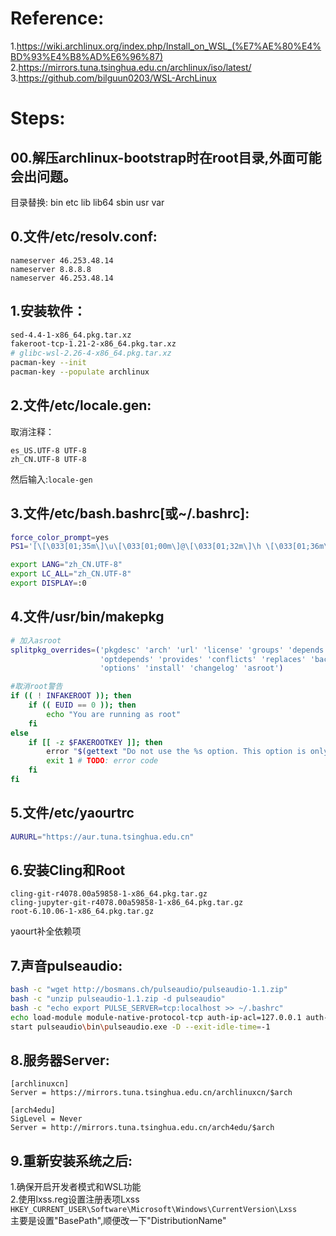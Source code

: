 # Reference:
1.https://wiki.archlinux.org/index.php/Install_on_WSL_(%E7%AE%80%E4%BD%93%E4%B8%AD%E6%96%87)  
2.https://mirrors.tuna.tsinghua.edu.cn/archlinux/iso/latest/  
3.https://github.com/bilguun0203/WSL-ArchLinux

# Steps:
## 00.解压archlinux-bootstrap时在root目录,外面可能会出问题。
目录替换: bin etc lib lib64 sbin usr var

## 0.文件/etc/resolv.conf:
```
nameserver 46.253.48.14
nameserver 8.8.8.8
nameserver 46.253.48.14
```

## 1.安装软件：
```sh
sed-4.4-1-x86_64.pkg.tar.xz  
fakeroot-tcp-1.21-2-x86_64.pkg.tar.xz
# glibc-wsl-2.26-4-x86_64.pkg.tar.xz
pacman-key --init
pacman-key --populate archlinux
```

## 2.文件/etc/locale.gen:
取消注释：
```
es_US.UTF-8 UTF-8  
zh_CN.UTF-8 UTF-8 
```
然后输入:`locale-gen`

## 3.文件/etc/bash.bashrc[或~/.bashrc]:
```sh
force_color_prompt=yes
PS1='[\[\033[01;35m\]\u\[\033[01;00m\]@\[\033[01;32m\]\h \[\033[01;36m\]\W\[\033[00m\]]\$ '

export LANG="zh_CN.UTF-8"
export LC_ALL="zh_CN.UTF-8"
export DISPLAY=:0
```

## 4.文件/usr/bin/makepkg 
```sh
# 加入asroot
splitpkg_overrides=('pkgdesc' 'arch' 'url' 'license' 'groups' 'depends'
                    'optdepends' 'provides' 'conflicts' 'replaces' 'backup'
                    'options' 'install' 'changelog' 'asroot')

#取消root警告					
if (( ! INFAKEROOT )); then
	if (( EUID == 0 )); then
		echo "You are running as root"
	fi
else
	if [[ -z $FAKEROOTKEY ]]; then
		error "$(gettext "Do not use the %s option. This option is only for use by %s.")" "'-F'" "makepkg"
		exit 1 # TODO: error code
	fi
fi
```

## 5.文件/etc/yaourtrc
```sh
AURURL="https://aur.tuna.tsinghua.edu.cn"
```

## 6.安装Cling和Root
```
cling-git-r4078.00a59858-1-x86_64.pkg.tar.gz
cling-jupyter-git-r4078.00a59858-1-x86_64.pkg.tar.gz
root-6.10.06-1-x86_64.pkg.tar.gz
```
yaourt补全依赖项

## 7.声音pulseaudio:
```sh
bash -c "wget http://bosmans.ch/pulseaudio/pulseaudio-1.1.zip"
bash -c "unzip pulseaudio-1.1.zip -d pulseaudio"
bash -c "echo export PULSE_SERVER=tcp:localhost >> ~/.bashrc"
echo load-module module-native-protocol-tcp auth-ip-acl=127.0.0.1 auth-anonymous=1 >> pulseaudio\etc\pulse\default.pa
start pulseaudio\bin\pulseaudio.exe -D --exit-idle-time=-1
```

## 8.服务器Server:
```
[archlinuxcn]
Server = https://mirrors.tuna.tsinghua.edu.cn/archlinuxcn/$arch

[arch4edu]
SigLevel = Never
Server = http://mirrors.tuna.tsinghua.edu.cn/arch4edu/$arch
```

## 9.重新安装系统之后:
  1.确保开启开发者模式和WSL功能  
  2.使用lxss.reg设置注册表项Lxss  
  `HKEY_CURRENT_USER\Software\Microsoft\Windows\CurrentVersion\Lxss`  
  主要是设置"BasePath",顺便改一下"DistributionName"